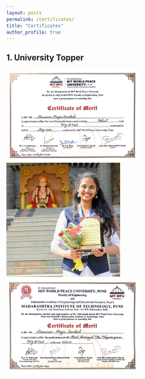 ```yaml
---
layout: posts
permalink: /certificates/
title: "Certificates"
author_profile: true
---
```


## 1. University Topper
<img src="https://github.com/Priya-SB/Priya-SB.github.io/blob/master/certificates/FYTopper.jpg" width="350" class="inline"><img src="https://github.com/Priya-SB/Priya-SB.github.io/blob/master/certificates/awardpic.JPG" width="300" class="inline"><img src="https://github.com/Priya-SB/Priya-SB.github.io/blob/master/certificates/FYtopper2.jpg" width="350" class="inline">

